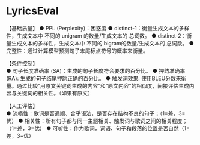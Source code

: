 # LyricsEval

【基础质量】
● PPL (Perplexity)：困惑度
● distinct-1：衡量生成文本的多样性，生成文本中 不同的 unigram 的数量/生成文本的 总词数。
● distinct-2：衡量生成文本的多样性，生成文本中 不同的 bigram的数量/生成文本的 总词数。
● 完整性：通过计算模型预测句子末尾标点符号的概率来衡量。
 	
【条件控制】	
● 句子长度准确率 (SA)：生成的句子长度符合要求的百分比。
● 押韵准确率 (RA): 生成的句子结尾押韵正确的百分比。
● 触发词效果: 使用BLEU分数来衡量。通过比较“用原文关键词生成的内容”和“原文内容”的相似度，间接评估生成内容与关键词的相关性。（如果有原文）
 	
【人工评估】	
● 流畅性：歌词是否通顺、合乎语法，是否存在结构不良的句子；（1=差，3=优）
● 相关性：所有句子都与同一主题相关、触发词与歌词之间的相关程度；（1=差，3=优）
● 可听性：作为歌词，词语、句子和段落的位置是否自然（1=差，3=优）	